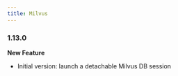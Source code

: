 ```yaml
---
title: Milvus
---
```


### 1.13.0

**New Feature**
* Initial version: launch a detachable Milvus DB session
